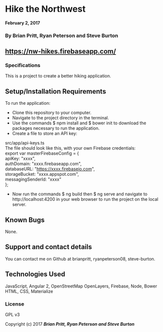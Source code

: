 # Hike the Northwest

#### February 2, 2017

### By **Brian Pritt, Ryan Peterson and Steve Burton**
## https://nw-hikes.firebaseapp.com/

### Specifications
This is a project to create a better hiking application.


## Setup/Installation Requirements

To run the application:
* Clone this repository to your computer.
* Navigate to the project directory in the terminal.
* Use the commands $ npm install and $ bower init to download the packages necessary to run the application.
* Create a file to store an API key:

src/app/api-keys.ts <br>
The file should look like this, with your own Firebase credentials:  <br>
export var masterFirebaseConfig = { <br>
apiKey: "xxxx", <br>
authDomain: "xxxx.firebaseapp.com", <br>
databaseURL: "https://xxxx.firebaseio.com", <br>
storageBucket: "xxxx.appspot.com", <br>
messagingSenderId: "xxxx" <br>
};

* Now run the commands $ ng build then $ ng serve and navigate to http://localhost:4200 in your web browser to run the project on the local server.

## Known Bugs

None.

## Support and contact details

You can contact me on Github at brianpritt, ryanpeterson08, steve-burton.

## Technologies Used

JavaScript, Angular 2, OpenStreetMap OpenLayers, Firebase, Node, Bower HTML, CSS, Materialize

### License

GPL v3

Copyright (c) 2017 **_Brian Pritt, Ryan Peterson and Steve Burton_**
